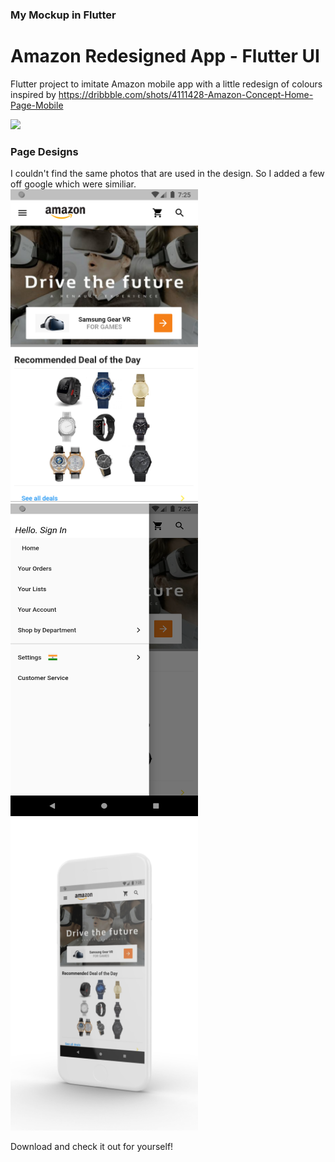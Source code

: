 


### My Mockup in Flutter

# Amazon Redesigned App - Flutter UI
Flutter project to imitate Amazon mobile app with a little redesign of colours inspired by 
https://dribbble.com/shots/4111428-Amazon-Concept-Home-Page-Mobile

<img src="https://static.dribbble.com/users/972024/screenshots/4111428/amazon-home-page-mobile_1x.jpg" width="600"/>

### Page Designs
I couldn't find the same photos that are used in the design. So I added a few off google which were similiar.
<img src="/ss1.png" width="300" height="500" />     <img src="/ss2.png" width="300" height="500" />  <img src="/ss4.png" width="300" height="500"/>

Download and check it out for yourself!
